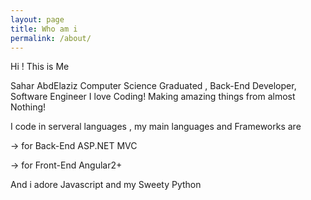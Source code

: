```yaml
---
layout: page
title: Who am i 
permalink: /about/
---
```


<p>Hi ! This is Me </p>
Sahar AbdElaziz Computer Science Graduated , Back-End Developer, Software Engineer 
I love Coding! Making amazing things from almost Nothing!

I code in serveral languages , my main languages and Frameworks are 
<p>-> for Back-End ASP.NET MVC</p>
<p>-> for Front-End Angular2+</p>
<p>And i adore Javascript and my Sweety Python</p>
